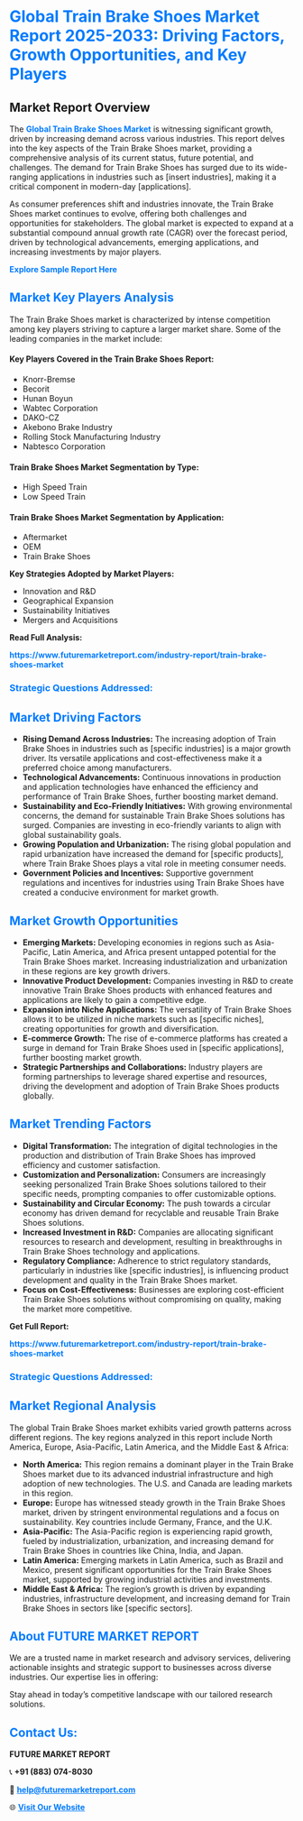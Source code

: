 <h1 style="color: #007BFF;">Global Train Brake Shoes Market Report 2025-2033: Driving Factors, Growth Opportunities, and Key Players</h1>

<section id="overview">
<h2>Market Report Overview</h2>
<p>The <a href="https://www.futuremarketreport.com/industry-report/train-brake-shoes-market" style="color: #007BFF; text-decoration: none;"><strong>Global Train Brake Shoes Market</strong></a> is witnessing significant growth, driven by increasing demand across various industries. This report delves into the key aspects of the Train Brake Shoes market, providing a comprehensive analysis of its current status, future potential, and challenges. The demand for Train Brake Shoes has surged due to its wide-ranging applications in industries such as [insert industries], making it a critical component in modern-day [applications].</p>
<p>As consumer preferences shift and industries innovate, the Train Brake Shoes market continues to evolve, offering both challenges and opportunities for stakeholders. The global market is expected to expand at a substantial compound annual growth rate (CAGR) over the forecast period, driven by technological advancements, emerging applications, and increasing investments by major players.</p>
</section>

<section id="overview">
<p><a href="https://www.futuremarketreport.com/request-sample/reportId=111722" style="color: #007BFF; text-decoration: none;"><strong>Explore Sample Report Here</strong></a></p>
</section>

<section id="key-players">
<h2 style="color: #007BFF;">Market Key Players Analysis</h2>
<p>The Train Brake Shoes market is characterized by intense competition among key players striving to capture a larger market share. Some of the leading companies in the market include:</p>
<h4>Key Players Covered in the Train Brake Shoes Report:</h4>
<ul><li>Knorr-Bremse</li><li>Becorit</li><li>Hunan Boyun</li><li>Wabtec Corporation</li><li>DAKO-CZ</li><li>Akebono Brake Industry</li><li>Rolling Stock Manufacturing Industry</li><li>Nabtesco Corporation</li></ul>
<h4>Train Brake Shoes Market Segmentation by Type:</h4>
<ul><li>High Speed Train</li><li>Low Speed Train</li></ul>

<h4>Train Brake Shoes Market Segmentation by Application:</h4>
<ul><li>Aftermarket</li><li>OEM</li><li>Train Brake Shoes</li></ul>
<p><strong>Key Strategies Adopted by Market Players:</strong></p>
<ul>
<li>Innovation and R&D</li>
<li>Geographical Expansion</li>
<li>Sustainability Initiatives</li>
<li>Mergers and Acquisitions</li>
</ul>
</section>

<section>
<p><strong>Read Full Analysis: </strong></p><a href="https://www.futuremarketreport.com/industry-report/train-brake-shoes-market" style="color: #007BFF; text-decoration: none;"><strong>https://www.futuremarketreport.com/industry-report/train-brake-shoes-market</strong></a>
<h3 style="color: #007BFF;">Strategic Questions Addressed:</h3>
</section>

<section id="driving-factors">
<h2 style="color: #007BFF;">Market Driving Factors</h2>
<ul>
<li><strong>Rising Demand Across Industries:</strong> The increasing adoption of Train Brake Shoes in industries such as [specific industries] is a major growth driver. Its versatile applications and cost-effectiveness make it a preferred choice among manufacturers.</li>
<li><strong>Technological Advancements:</strong> Continuous innovations in production and application technologies have enhanced the efficiency and performance of Train Brake Shoes, further boosting market demand.</li>
<li><strong>Sustainability and Eco-Friendly Initiatives:</strong> With growing environmental concerns, the demand for sustainable Train Brake Shoes solutions has surged. Companies are investing in eco-friendly variants to align with global sustainability goals.</li>
<li><strong>Growing Population and Urbanization:</strong> The rising global population and rapid urbanization have increased the demand for [specific products], where Train Brake Shoes plays a vital role in meeting consumer needs.</li>
<li><strong>Government Policies and Incentives:</strong> Supportive government regulations and incentives for industries using Train Brake Shoes have created a conducive environment for market growth.</li>
</ul>
</section>

<section id="growth-opportunities">
<h2 style="color: #007BFF;">Market Growth Opportunities</h2>
<ul>
<li><strong>Emerging Markets:</strong> Developing economies in regions such as Asia-Pacific, Latin America, and Africa present untapped potential for the Train Brake Shoes market. Increasing industrialization and urbanization in these regions are key growth drivers.</li>
<li><strong>Innovative Product Development:</strong> Companies investing in R&D to create innovative Train Brake Shoes products with enhanced features and applications are likely to gain a competitive edge.</li>
<li><strong>Expansion into Niche Applications:</strong> The versatility of Train Brake Shoes allows it to be utilized in niche markets such as [specific niches], creating opportunities for growth and diversification.</li>
<li><strong>E-commerce Growth:</strong> The rise of e-commerce platforms has created a surge in demand for Train Brake Shoes used in [specific applications], further boosting market growth.</li>
<li><strong>Strategic Partnerships and Collaborations:</strong> Industry players are forming partnerships to leverage shared expertise and resources, driving the development and adoption of Train Brake Shoes products globally.</li>
</ul>
</section>

<section id="trending-factors">
<h2 style="color: #007BFF;">Market Trending Factors</h2>
<ul>
<li><strong>Digital Transformation:</strong> The integration of digital technologies in the production and distribution of Train Brake Shoes has improved efficiency and customer satisfaction.</li>
<li><strong>Customization and Personalization:</strong> Consumers are increasingly seeking personalized Train Brake Shoes solutions tailored to their specific needs, prompting companies to offer customizable options.</li>
<li><strong>Sustainability and Circular Economy:</strong> The push towards a circular economy has driven demand for recyclable and reusable Train Brake Shoes solutions.</li>
<li><strong>Increased Investment in R&D:</strong> Companies are allocating significant resources to research and development, resulting in breakthroughs in Train Brake Shoes technology and applications.</li>
<li><strong>Regulatory Compliance:</strong> Adherence to strict regulatory standards, particularly in industries like [specific industries], is influencing product development and quality in the Train Brake Shoes market.</li>
<li><strong>Focus on Cost-Effectiveness:</strong> Businesses are exploring cost-efficient Train Brake Shoes solutions without compromising on quality, making the market more competitive.</li>
</ul>
</section>

<section>
<p><strong>Get Full Report: </strong></p><a href="https://www.futuremarketreport.com/industry-report/train-brake-shoes-market" style="color: #007BFF; text-decoration: none;"><strong>https://www.futuremarketreport.com/industry-report/train-brake-shoes-market</strong></a>
<h3 style="color: #007BFF;">Strategic Questions Addressed:</h3>
</section>


<section id="regional-analysis">
<h2 style="color: #007BFF;">Market Regional Analysis</h2>
<p>The global Train Brake Shoes market exhibits varied growth patterns across different regions. The key regions analyzed in this report include North America, Europe, Asia-Pacific, Latin America, and the Middle East & Africa:</p>
<ul>
<li><strong>North America:</strong> This region remains a dominant player in the Train Brake Shoes market due to its advanced industrial infrastructure and high adoption of new technologies. The U.S. and Canada are leading markets in this region.</li>
<li><strong>Europe:</strong> Europe has witnessed steady growth in the Train Brake Shoes market, driven by stringent environmental regulations and a focus on sustainability. Key countries include Germany, France, and the U.K.</li>
<li><strong>Asia-Pacific:</strong> The Asia-Pacific region is experiencing rapid growth, fueled by industrialization, urbanization, and increasing demand for Train Brake Shoes in countries like China, India, and Japan.</li>
<li><strong>Latin America:</strong> Emerging markets in Latin America, such as Brazil and Mexico, present significant opportunities for the Train Brake Shoes market, supported by growing industrial activities and investments.</li>
<li><strong>Middle East & Africa:</strong> The region’s growth is driven by expanding industries, infrastructure development, and increasing demand for Train Brake Shoes in sectors like [specific sectors].</li>
</ul>
</section>

<footer>
<h2 style="color: #007BFF;">About FUTURE MARKET REPORT</h2>
<p>We are a trusted name in market research and advisory services, delivering actionable insights and strategic support to businesses across diverse industries. Our expertise lies in offering:</p>

<p>Stay ahead in today’s competitive landscape with our tailored research solutions.</p>

<h2 style="color: #007BFF;">Contact Us:</h2>
<p><strong>FUTURE MARKET REPORT</strong></p>
<p>📞 <strong>+91 (883) 074-8030</strong></p>
<p>📧 <strong><a href="mailto:help@futuremarketreport.com" style="color: #007BFF;">help@futuremarketreport.com</a></strong></p>
<p>🌐 <strong><a href="https://www.futuremarketreport.com/" style="color: #007BFF;">Visit Our Website</a></strong></p>
</footer>